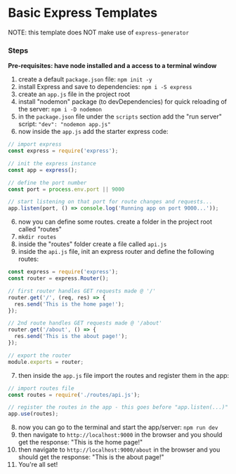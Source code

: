 # Basic Express Templates
NOTE: this template does NOT make use of ```express-generator```

### Steps
__Pre-requisites: have node installed and a access to a terminal window__

1. create a default ```package.json``` file: ```npm init -y```
2. install Express and save to dependencies: ```npm i -S express```
3. create an ```app.js``` file in the project root
4. install "nodemon" package (to devDependencies) for quick reloading of the server: ```npm i -D nodemon```
  1. in the ```package.json``` file under the ```scripts``` section add the "run server" script: ```"dev": "nodemon app.js"```
5. now inside the ```app.js``` add the starter express code: 
```javascript
// import express
const express = require('express');

// init the express instance
const app = express();

// define the port number
const port = process.env.port || 9000

// start listening on that port for route changes and requests...
app.listen(port, () => console.log('Running app on port 9000...'));
```
6. now you can define some routes. create a folder in the project root called "routes"
  1. ```mkdir routes```
  2. inside the "routes" folder create a file called ```api.js```
  3. inside the ```api.js``` file, init an express router and define the following routes:
  ```javascript
  const express = require('express');
  const router = express.Router();
  
  // first router handles GET requests made @ '/'
  router.get('/', (req, res) => {
    res.send('This is the home page!');
  });
  
  // 2nd route handles GET requests made @ '/about'
  router.get('/about', () => {
    res.send('This is the about page!');
  });
  
  // export the router
  module.exports = router;
  ```
7. then inside the ```app.js``` file import the routes and register them in the app:
```javascript
// import routes file
const routes = require('./routes/api.js');

// register the routes in the app - this goes before "app.listen(...)"
app.use(routes);
```
8. now you can go to the terminal and start the app/server: ```npm run dev```
  1. then navigate to ```http://localhost:9000``` in the browser and you should get the response: "This is the home page!"
  2. then navigate to ```http://localhost:9000/about``` in the browser and you should get the response: "This is the about page!"
9. You're all set!
